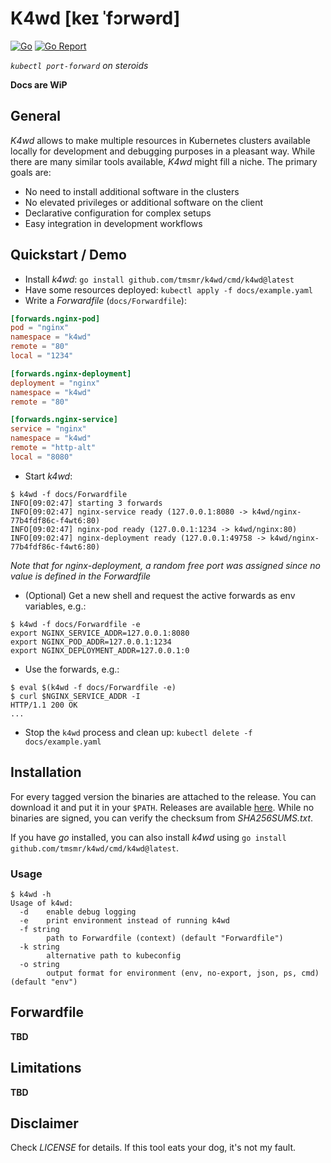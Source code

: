 # K4wd [keɪ ˈfɔrwərd]
[![Go](https://github.com/tmsmr/k4wd/actions/workflows/push.yml/badge.svg)](https://github.com/tmsmr/k4wd/actions/workflows/push.yml)
[![Go Report](https://goreportcard.com/badge/github.com/tmsmr/k4wd)](https://goreportcard.com/report/github.com/tmsmr/k4wd)

*`kubectl port-forward` on steroids*

**Docs are WiP**

## General
*K4wd* allows to make multiple resources in Kubernetes clusters available locally for development and debugging purposes in a pleasant way.
While there are many similar tools available, *K4wd* might fill a niche. The primary goals are:
- No need to install additional software in the clusters
- No elevated privileges or additional software on the client
- Declarative configuration for complex setups
- Easy integration in development workflows

## Quickstart / Demo
- Install *k4wd*: `go install github.com/tmsmr/k4wd/cmd/k4wd@latest`
- Have some resources deployed: `kubectl apply -f docs/example.yaml`
- Write a *Forwardfile* (`docs/Forwardfile`):
```toml
[forwards.nginx-pod]
pod = "nginx"
namespace = "k4wd"
remote = "80"
local = "1234"

[forwards.nginx-deployment]
deployment = "nginx"
namespace = "k4wd"
remote = "80"

[forwards.nginx-service]
service = "nginx"
namespace = "k4wd"
remote = "http-alt"
local = "8080"

```
- Start *k4wd*:
```
$ k4wd -f docs/Forwardfile
INFO[09:02:47] starting 3 forwards
INFO[09:02:47] nginx-service ready (127.0.0.1:8080 -> k4wd/nginx-77b4fdf86c-f4wt6:80) 
INFO[09:02:47] nginx-pod ready (127.0.0.1:1234 -> k4wd/nginx:80) 
INFO[09:02:47] nginx-deployment ready (127.0.0.1:49758 -> k4wd/nginx-77b4fdf86c-f4wt6:80)
```
*Note that for nginx-deployment, a random free port was assigned since no value is defined in the Forwardfile*
- (Optional) Get a new shell and request the active forwards as env variables, e.g.:
```
$ k4wd -f docs/Forwardfile -e
export NGINX_SERVICE_ADDR=127.0.0.1:8080
export NGINX_POD_ADDR=127.0.0.1:1234
export NGINX_DEPLOYMENT_ADDR=127.0.0.1:0
```
- Use the forwards, e.g.:
```
$ eval $(k4wd -f docs/Forwardfile -e)
$ curl $NGINX_SERVICE_ADDR -I
HTTP/1.1 200 OK
...
```
- Stop the `k4wd` process and clean up: `kubectl delete -f docs/example.yaml`

## Installation
For every tagged version the binaries are attached to the release. You can download it and put it in your `$PATH`.
Releases are available [here](https://github.com/tmsmr/k4wd/releases). While no binaries are signed, you can verify the checksum from *SHA256SUMS.txt*.

If you have *go* installed, you can also install *k4wd* using `go install github.com/tmsmr/k4wd/cmd/k4wd@latest`.

### Usage
```
$ k4wd -h
Usage of k4wd:
  -d    enable debug logging
  -e    print environment instead of running k4wd
  -f string
        path to Forwardfile (context) (default "Forwardfile")
  -k string
        alternative path to kubeconfig
  -o string
        output format for environment (env, no-export, json, ps, cmd) (default "env")
```

## Forwardfile
__TBD__

## Limitations
__TBD__

## Disclaimer
Check *LICENSE* for details. If this tool eats your dog, it's not my fault.
